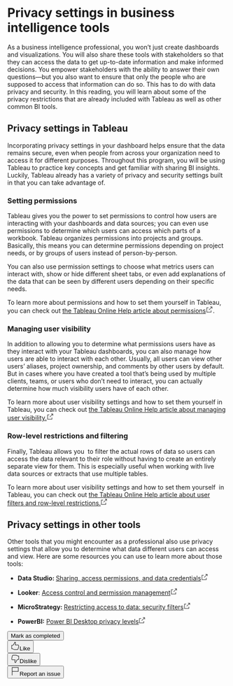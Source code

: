 <main class="item-page-content css-b5no2e" id="main" style="height: 100%;"><div class="rc-ReadingItem css-1htsf2o"><div class="css-jgflq0"><div><div class="reading-title css-1hxq2bi"><h1 class="cds-321 css-1diqjn6 cds-323" tabindex="-1">Privacy settings in business intelligence tools</h1><div class="css-1kuhxiq"></div></div><div class="rc-CML" dir="auto"><div><div data-track="true" data-track-app="open_course_home" data-track-page="item_layout" data-track-action="click" data-track-component="cml" role="presentation"><div data-track="true" data-track-app="open_course_home" data-track-page="item_layout" data-track-action="click" data-track-component="cml_link"><div data-testid="cml-viewer" class="css-1k5v0wb"><p><span><span>As a business intelligence professional, you won’t just create dashboards and visualizations. You will also share these tools with stakeholders so that they can access the data to get up-to-date information and make informed decisions. You empower stakeholders with the ability to answer their own questions—but you also want to ensure that only the people who are supposed to access that information can do so. This has to do with data privacy and security. In this reading, you will learn about some of the privacy restrictions that are already included with Tableau as well as other common BI tools.</span></span></p><h2 data-heading-variant="h2semibold"><span><span>Privacy settings in Tableau</span></span></h2><p><span><span>Incorporating privacy settings in your dashboard helps ensure that the data remains secure, even when people from across your organization need to access it for different purposes. Throughout this program, you will be using Tableau to practice key concepts and get familiar with sharing BI insights. Luckily, Tableau already has a variety of privacy and security settings built in that you can take advantage of.</span></span></p><h3 data-heading-variant="h3bold"><span><span>Setting permissions</span></span></h3><p><span><span>Tableau gives you the power to set permissions to control how users are interacting with your dashboards and data sources; you can even use permissions to determine which users can access which parts of a workbook. Tableau organizes permissions into projects and groups. Basically, this means you can determine permissions depending on project needs, or by groups of users instead of person-by-person.</span></span></p><p><span><span>You can also use permission settings to choose what metrics users can interact with, show or hide different sheet tabs, or even add explanations of the data that can be seen by different users depending on their specific needs.</span></span></p><p><span><span>To learn more about permissions and how to set them yourself in Tableau, you can check out </span></span><span><a target="_blank" rel="noopener nofollow noreferrer" href="https://help.tableau.com/current/online/en-us/permissions.htm" class="css-gcjbqe"><span><span>the Tableau Online Help article about permissions</span></span><svg aria-labelledby="cds-react-aria-802-title" fill="none" focusable="false" height="16" role="img" viewBox="0 0 16 16" width="16" class="css-1lzqdox" id="cds-react-aria-802"><title id="cds-react-aria-802-title">Opens in a new tab</title><path fill-rule="evenodd" clip-rule="evenodd" d="M1.5 3.5H6v1H2.5v9h9V10h1v4.5h-11v-11zM13.5 2.5H10v-1h4.5V6h-1V2.5z" fill="currentColor"></path><path fill-rule="evenodd" clip-rule="evenodd" d="M6.646 8.646l7-7 .708.708-7 7-.708-.708z" fill="currentColor"></path></svg></a></span><span><span>.</span></span></p><h3 data-heading-variant="h3bold"><span><span>Managing user visibility</span></span></h3><p><span><span>In addition to allowing you to determine what permissions users have as they interact with your Tableau dashboards, you can also manage how users are able to interact with each other. Usually, all users can view other users’ aliases, project ownership, and comments by other users by default. But in cases where you have created a tool that’s being used by multiple clients, teams, or users who don’t need to interact, you can actually determine how much visibility users have of each other.</span></span></p><p><span><span>To learn more about user visibility settings and how to set them yourself in Tableau, you can check out </span></span><span><a target="_blank" rel="noopener nofollow noreferrer" href="https://help.tableau.com/current/online/en-gb/user_visibility.htm" class="css-gcjbqe"><span><span>the Tableau Online Help article about managing user visibility.</span></span><svg aria-labelledby="cds-react-aria-803-title" fill="none" focusable="false" height="16" role="img" viewBox="0 0 16 16" width="16" class="css-1lzqdox" id="cds-react-aria-803"><title id="cds-react-aria-803-title">Opens in a new tab</title><path fill-rule="evenodd" clip-rule="evenodd" d="M1.5 3.5H6v1H2.5v9h9V10h1v4.5h-11v-11zM13.5 2.5H10v-1h4.5V6h-1V2.5z" fill="currentColor"></path><path fill-rule="evenodd" clip-rule="evenodd" d="M6.646 8.646l7-7 .708.708-7 7-.708-.708z" fill="currentColor"></path></svg></a></span><span><span></span></span></p><h3 data-heading-variant="h3bold"><span><span>Row-level restrictions and filtering</span></span></h3><p><span><span>Finally, Tableau allows you&nbsp; to filter the actual rows of data so users can access the data relevant to their role without having to create an entirely separate view for them. This is especially useful when working with live data sources or extracts that use multiple tables.</span></span></p><p><span><span>To learn more about user visibility settings and how to set them yourself&nbsp; in Tableau, you can check out </span></span><span><a target="_blank" rel="noopener nofollow noreferrer" href="https://help.tableau.com/current/pro/desktop/en-us/publish_userfilters.htm" class="css-gcjbqe"><span><span>the Tableau Online Help article about user filters and row-level restrictions.</span></span><svg aria-labelledby="cds-react-aria-804-title" fill="none" focusable="false" height="16" role="img" viewBox="0 0 16 16" width="16" class="css-1lzqdox" id="cds-react-aria-804"><title id="cds-react-aria-804-title">Opens in a new tab</title><path fill-rule="evenodd" clip-rule="evenodd" d="M1.5 3.5H6v1H2.5v9h9V10h1v4.5h-11v-11zM13.5 2.5H10v-1h4.5V6h-1V2.5z" fill="currentColor"></path><path fill-rule="evenodd" clip-rule="evenodd" d="M6.646 8.646l7-7 .708.708-7 7-.708-.708z" fill="currentColor"></path></svg></a></span><span><span></span></span></p><h2 data-heading-variant="h2semibold"><span><span>Privacy settings in other tools</span></span></h2><p><span><span>Other tools that you might encounter as a professional also use privacy settings that allow you to determine what data different users can access and view. Here are some resources you can use to learn more about those tools:</span></span></p><ul><li><p><span><strong><span>Data Studio: </span></strong></span><span><a target="_blank" rel="noopener nofollow noreferrer" href="https://support.google.com/datastudio/answer/10403868?hl=en" class="css-gcjbqe"><span><span>Sharing, access permissions, and data credentials</span></span><svg aria-labelledby="cds-react-aria-805-title" fill="none" focusable="false" height="16" role="img" viewBox="0 0 16 16" width="16" class="css-1lzqdox" id="cds-react-aria-805"><title id="cds-react-aria-805-title">Opens in a new tab</title><path fill-rule="evenodd" clip-rule="evenodd" d="M1.5 3.5H6v1H2.5v9h9V10h1v4.5h-11v-11zM13.5 2.5H10v-1h4.5V6h-1V2.5z" fill="currentColor"></path><path fill-rule="evenodd" clip-rule="evenodd" d="M6.646 8.646l7-7 .708.708-7 7-.708-.708z" fill="currentColor"></path></svg></a></span><span><span></span></span></p></li><li><p><span><strong><span>Looker</span></strong></span><span><span>: </span></span><span><a target="_blank" rel="noopener nofollow noreferrer" href="https://docs.looker.com/admin-options/tutorials/permissions" class="css-gcjbqe"><span><span>Access control and permission management</span></span><svg aria-labelledby="cds-react-aria-806-title" fill="none" focusable="false" height="16" role="img" viewBox="0 0 16 16" width="16" class="css-1lzqdox" id="cds-react-aria-806"><title id="cds-react-aria-806-title">Opens in a new tab</title><path fill-rule="evenodd" clip-rule="evenodd" d="M1.5 3.5H6v1H2.5v9h9V10h1v4.5h-11v-11zM13.5 2.5H10v-1h4.5V6h-1V2.5z" fill="currentColor"></path><path fill-rule="evenodd" clip-rule="evenodd" d="M6.646 8.646l7-7 .708.708-7 7-.708-.708z" fill="currentColor"></path></svg></a></span><span><span></span></span></p></li><li><p><span><strong><span>MicroStrategy: </span></strong></span><span><a target="_blank" rel="noopener nofollow noreferrer" href="https://www2.microstrategy.com/producthelp/Current/SystemAdmin/WebHelp/Lang_1033/Content/Restricting_access_to_data__Security_filters.htm" class="css-gcjbqe"><span><span>Restricting access to data: security filters</span></span><svg aria-labelledby="cds-react-aria-807-title" fill="none" focusable="false" height="16" role="img" viewBox="0 0 16 16" width="16" class="css-1lzqdox" id="cds-react-aria-807"><title id="cds-react-aria-807-title">Opens in a new tab</title><path fill-rule="evenodd" clip-rule="evenodd" d="M1.5 3.5H6v1H2.5v9h9V10h1v4.5h-11v-11zM13.5 2.5H10v-1h4.5V6h-1V2.5z" fill="currentColor"></path><path fill-rule="evenodd" clip-rule="evenodd" d="M6.646 8.646l7-7 .708.708-7 7-.708-.708z" fill="currentColor"></path></svg></a></span><span><span></span></span></p></li><li><p><span><strong><span>PowerBI:</span></strong></span><span><span> </span></span><span><a target="_blank" rel="noopener nofollow noreferrer" href="https://docs.microsoft.com/en-us/power-bi/enterprise/desktop-privacy-levels" class="css-gcjbqe"><span><span>Power BI Desktop privacy levels</span></span><svg aria-labelledby="cds-react-aria-808-title" fill="none" focusable="false" height="16" role="img" viewBox="0 0 16 16" width="16" class="css-1lzqdox" id="cds-react-aria-808"><title id="cds-react-aria-808-title">Opens in a new tab</title><path fill-rule="evenodd" clip-rule="evenodd" d="M1.5 3.5H6v1H2.5v9h9V10h1v4.5h-11v-11zM13.5 2.5H10v-1h4.5V6h-1V2.5z" fill="currentColor"></path><path fill-rule="evenodd" clip-rule="evenodd" d="M6.646 8.646l7-7 .708.708-7 7-.708-.708z" fill="currentColor"></path></svg></a></span><span><span></span></span></p></li></ul></div></div></div></div></div><div data-testid="reading-complete-container" class="css-rj3g7z"><div><button class="cds-318 cds-289 cds-291  css-zosuv5 cds-300 cds-button-disableElevation" tabindex="0" type="submit" data-testid="mark-complete"><span class="cds-290 cds-button-label">Mark as completed</span></button></div></div></div></div><div class="css-15drdcr"><div class="rc-ItemFeedback undefined"><div class="rc-ItemFeedbackContent horizontal-box css-lfchfm"><div data-testid="like-button" class="css-e40v4"><div class="rc-LikeContent"><div><button class="cds-318 cds-289 cds-291  css-e9x0y0 cds-300 cds-button-disableElevation" tabindex="0" type="button" aria-pressed="false"><span class="cds-290 cds-button-label"><span class="cds-313 cds-button-startIcon cds-316"><svg aria-hidden="true" fill="none" focusable="false" height="20" viewBox="0 0 20 20" width="20" id="cds-react-aria-799" class="css-1qgnve6"><path fill-rule="evenodd" clip-rule="evenodd" d="M9.2.59v0h.018a1.322 1.322 0 01.135.01 2.393 2.393 0 011.27.532c.692.586 1.09 1.655.664 3.463l-.001.004c-.116.471-.382 1.57-.574 2.381H15.6c1.325 0 2.118.458 2.531 1.163.37.63.37 1.364.369 1.776v.031a.503.503 0 01-.009.093L18 9.95l.491.093-.097.512c-.06.312-.14.737-.228 1.187a68.647 68.647 0 01-.48 2.327c-.052.212-.1.416-.146.612-.127.534-.239 1.002-.35 1.4-.152.541-.32 1.01-.565 1.381a2.052 2.052 0 01-1.052.83c-.434.157-.954.208-1.573.208H8.385a6.5 6.5 0 01-4.183-1.69H2a.5.5 0 01-.5-.5v-8a.5.5 0 01.5-.5h1.6c.7 0 1.181-.18 1.577-.514.417-.352.78-.908 1.17-1.739l.008-.015 2.4-4.68A.5.5 0 019.2.59zm8.3 9.314c-.001-.432-.018-.891-.231-1.255-.187-.317-.594-.669-1.669-.669h-5.52a.5.5 0 01-.487-.613c.17-.732.57-2.39.72-3.004.373-1.58-.028-2.206-.336-2.468a1.31 1.31 0 00-.496-.256L7.249 5.99c-.408.865-.844 1.577-1.426 2.069-.604.51-1.324.75-2.223.75H2.5v7h1.9a.5.5 0 01.348.141 5.5 5.5 0 003.66 1.55H14c.58 0 .963-.052 1.232-.15.249-.09.415-.223.558-.44.157-.237.29-.58.437-1.1.106-.377.21-.816.335-1.341l.152-.637v-.003c.097-.39.294-1.375.47-2.28l.228-1.182.088-.464z" fill="currentColor"></path></svg></span>Like</span></button></div></div></div><div data-testid="dislike-button" class="css-e40v4"><div class="rc-LikeContent"><div><button class="cds-318 cds-289 cds-291  css-e9x0y0 cds-300 cds-button-disableElevation" tabindex="0" type="button" aria-pressed="false"><span class="cds-290 cds-button-label"><span class="cds-313 cds-button-startIcon cds-316"><svg aria-hidden="true" fill="none" focusable="false" height="20" viewBox="0 0 20 20" width="20" id="cds-react-aria-800" class="css-1qgnve6"><path fill-rule="evenodd" clip-rule="evenodd" d="M4.427 1.719C4.86 1.56 5.38 1.51 6 1.51h5.616a6.5 6.5 0 014.183 1.7H18a.5.5 0 01.5.5v8a.5.5 0 01-.5.5h-1.6c-.7 0-1.18.181-1.576.518-.417.355-.78.913-1.172 1.745l-.006.013-2.4 4.74a.5.5 0 01-.446.274V19v.5h-.018a1.486 1.486 0 01-.136-.01 2.367 2.367 0 01-1.273-.543c-.688-.593-1.085-1.675-.66-3.51l.001-.006c.116-.471.382-1.57.574-2.381H4.4c-1.324 0-2.116-.458-2.53-1.155-.37-.624-.37-1.346-.37-1.736v-.029c0-.03.003-.06.008-.09l.027-.143a311.478 311.478 0 01.299-1.587c.174-.907.376-1.937.48-2.358l.146-.612c.127-.537.238-1.007.35-1.406.152-.543.32-1.012.565-1.384a2.051 2.051 0 011.052-.831zM2.5 10.176c.001.406.018.852.23 1.209.186.313.594.665 1.67.665h5.52a.5.5 0 01.487.613c-.17.732-.57 2.39-.72 3.003-.374 1.613.028 2.256.34 2.524.16.138.339.216.491.26l2.233-4.41c.408-.865.844-1.58 1.425-2.073.603-.513 1.323-.757 2.224-.757h1.1v-7h-1.9a.5.5 0 01-.349-.142 5.5 5.5 0 00-3.659-1.558H6c-.58 0-.963.051-1.232.149-.248.09-.415.224-.558.441-.157.238-.29.582-.437 1.104-.106.377-.21.818-.335 1.346l-.152.637v.003c-.097.389-.294 1.388-.47 2.308a292.255 292.255 0 00-.298 1.582l-.018.096z" fill="currentColor"></path></svg></span>Dislike</span></button></div></div></div><div class="css-e40v4"><div class="rc-FlagContent css-8dn4zy" id="flagcontent-03e2a1ca-a6e8-49d3-b615-dd9558265967"><button class="cds-318 cds-289 cds-291  css-e9x0y0 cds-300 cds-button-disableElevation" tabindex="0" type="button" aria-expanded="false" data-testid="flag-content-button" aria-label="Report an issue"><span class="cds-290 cds-button-label"><span class="cds-313 cds-button-startIcon cds-316"><svg aria-hidden="true" fill="none" focusable="false" height="20" viewBox="0 0 20 20" width="20" data-testid="unselectedFlagIcon" id="cds-react-aria-801" class="css-1qgnve6"><path fill-rule="evenodd" clip-rule="evenodd" d="M2.5.5h15v10h-14V19h-1V.5zm1 9h13v-8h-13v8z" fill="currentColor"></path></svg></span>Report an issue</span></button><div role="alert" aria-live="polite"><span></span></div><div class="ReactModalPortal"></div></div></div></div></div></div></div><div data-testid="faker"></div></main>
